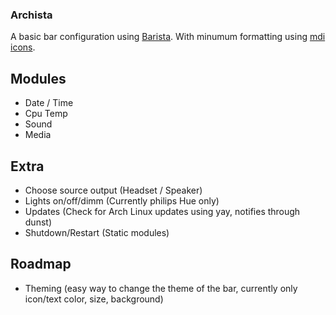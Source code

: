 ### Archista

A basic bar configuration using [Barista](https://github.com/soumya92/barista). With minumum formatting using [mdi icons](https://materialdesignicons.com/).

## Modules

- Date / Time
- Cpu Temp
- Sound
- Media


## Extra

- Choose source output (Headset / Speaker) 
- Lights on/off/dimm (Currently philips Hue only)
- Updates (Check for Arch Linux updates using yay, notifies through dunst) 
- Shutdown/Restart (Static modules)


## Roadmap

- Theming (easy way to change the theme of the bar, currently only icon/text color, size, background)
